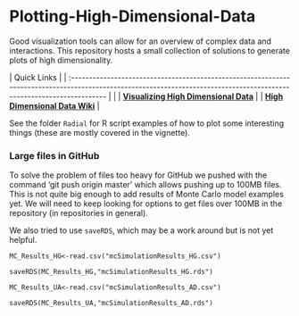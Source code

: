 
<!-- README.md is generated from README.Rmd. Please edit that file -->

# Plotting-High-Dimensional-Data

Good visualization tools can allow for an overview of complex data and
interactions. This repository hosts a small collection of solutions to
generate plots of high
dimensionality.

<!-- Links: start -->

| Quick Links                                                                                                                                                             |
| :---------------------------------------------------------------------------------------------------------------------------------------------------------------------- |                                                                 |
| [**Visualizing High Dimensional Data**](http://htmlpreview.github.io/?https://github.com/hortibonn/Plotting-High-Dimensional-Data/blob/master/HighDimensionalData.html) |
| [**High Dimensional Data Wiki**](https://github.com/hortibonn/High%20Dimensional%20Data/wiki)                                                                           |

<!-- Links: end -->

See the folder `Radial` for R script examples of how to plot some
interesting things (these are mostly covered in the vignette).

### Large files in GitHub

To solve the problem of files too heavy for GitHub we pushed with the
command ‘git push origin master’ which allows pushing up to 100MB files.
This is not quite big enough to add results of Monte Carlo model
examples yet. We will need to keep looking for options to get files over
100MB in the repository (in repositories in general).

We also tried to use `saveRDS`, which may be a work around but is not
yet helpful.

`MC_Results_HG<-read.csv("mcSimulationResults_HG.csv")`

`saveRDS(MC_Results_HG,"mcSimulationResults_HG.rds")`

`MC_Results_UA<-read.csv("mcSimulationResults_AD.csv")`

`saveRDS(MC_Results_UA,"mcSimulationResults_AD.rds")`
